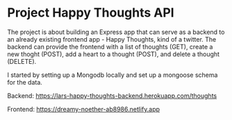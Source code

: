 # Project Happy Thoughts API

The project is about building an Express app that can serve as a backend to an already existing frontend app - Happy Thoughts, kind of a twitter. The backend can provide the frontend with a list of thoughts (GET), create a new thoght (POST), add a heart to a thought (POST), and delete a thought (DELETE). 

I started by setting up a Mongodb locally and set up a mongoose schema for the data. 



Backend:
https://lars-happy-thoughts-backend.herokuapp.com/thoughts

Frontend:
https://dreamy-noether-ab8986.netlify.app

